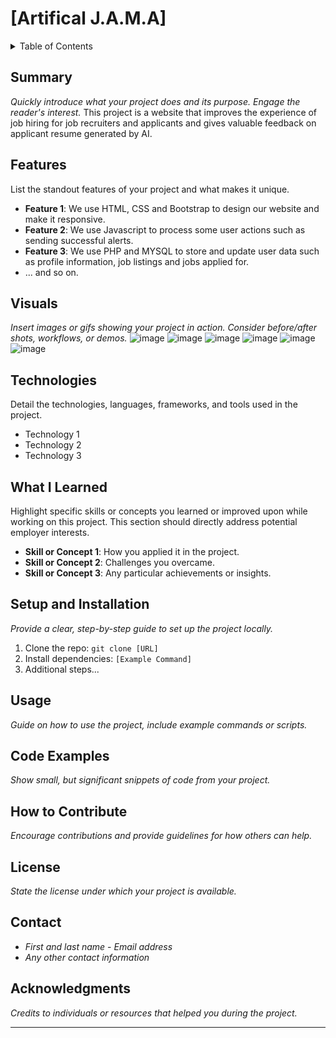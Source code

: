 # [Artifical J.A.M.A]

<details>
<summary>Table of Contents</summary>
  
1. [Summary](#summary)
2. [Features](#features)
3. [Visuals](#visuals)
4. [Technologies](#technologies)
5. [What I Learned](#what-i-learned)
6. [Setup and Installation](#setup-and-installation)
7. [Usage](#usage)
8. [Code Examples](#code-examples)
9. [How to Contribute](#how-to-contribute)
10. [License](#license)
11. [Contact](#contact)
12. [Acknowledgments](#acknowledgments)

</details>

## Summary
*Quickly introduce what your project does and its purpose. Engage the reader's interest.*
This project is a website that improves the experience of job hiring for job recruiters and applicants and gives valuable feedback on applicant resume generated by AI.  

## Features
List the standout features of your project and what makes it unique.
- **Feature 1**: We use HTML, CSS and Bootstrap to design our website and make it responsive.
- **Feature 2**: We use Javascript to process some user actions such as sending successful alerts.
- **Feature 3**: We use PHP and MYSQL to store and update user data such as profile information, job listings and jobs applied for.
- ... and so on.

## Visuals
*Insert images or gifs showing your project in action. Consider before/after shots, workflows, or demos.*
![image](https://github.com/A-nyaC/Artifical-J.A.M.A/assets/171085427/3a8a3d37-2614-4c86-8b81-fa0ae84d09f9)
![image](https://github.com/A-nyaC/Artifical-J.A.M.A/assets/171085427/ac3d5629-cfa9-48cc-ae85-0bfafa3b3488)
![image](https://github.com/A-nyaC/Artifical-J.A.M.A/assets/171085427/42d50a2b-6081-4183-b0c4-74ac0edd5e29)
![image](https://github.com/A-nyaC/Artifical-J.A.M.A/assets/171085427/7b8ad3c0-efc9-4716-9f88-b6bc7c49eacd)
![image](https://github.com/A-nyaC/Artifical-J.A.M.A/assets/171085427/3f409c8c-f2f9-431a-84e0-4a9538c0f185)
![image](https://github.com/A-nyaC/Artifical-J.A.M.A/assets/171085427/a30422b4-4c2c-48e3-94a8-9dd6609c3e84)





## Technologies
Detail the technologies, languages, frameworks, and tools used in the project.
- Technology 1
- Technology 2
- Technology 3

## What I Learned
Highlight specific skills or concepts you learned or improved upon while working on this project. This section should directly address potential employer interests.
- **Skill or Concept 1**: How you applied it in the project.
- **Skill or Concept 2**: Challenges you overcame.
- **Skill or Concept 3**: Any particular achievements or insights.

## Setup and Installation
*Provide a clear, step-by-step guide to set up the project locally.*
1. Clone the repo: `git clone [URL]`
2. Install dependencies: `[Example Command]`
3. Additional steps...

## Usage
*Guide on how to use the project, include example commands or scripts.*

## Code Examples
*Show small, but significant snippets of code from your project.*

## How to Contribute
*Encourage contributions and provide guidelines for how others can help.*

## License
*State the license under which your project is available.*

## Contact
- *First and last name* - *Email address*
- *Any other contact information*

## Acknowledgments
*Credits to individuals or resources that helped you during the project.*

---
